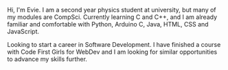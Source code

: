 Hi, I'm Evie.
I am a second year physics student at university, but many of my modules are CompSci. 
Currently learning C and C++, and I am already familiar and comfortable with Python, Arduino C, Java, HTML, CSS and JavaScript.

Looking to start a career in Software Development.
I have finished a course with Code First Girls for WebDev and I am looking for similar opportunities to advance my skills further. 
